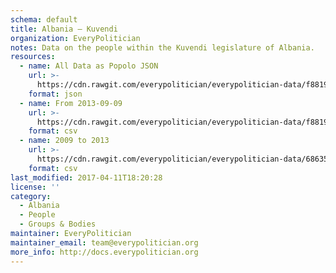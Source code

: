 ```yaml
---
schema: default
title: Albania — Kuvendi
organization: EveryPolitician
notes: Data on the people within the Kuvendi legislature of Albania.
resources:
  - name: All Data as Popolo JSON
    url: >-
      https://cdn.rawgit.com/everypolitician/everypolitician-data/f88198366398d12fcd38f377ea2e9acb7a83798f/data/Albania/Assembly/ep-popolo-v1.0.json
    format: json
  - name: From 2013-09-09
    url: >-
      https://cdn.rawgit.com/everypolitician/everypolitician-data/f88198366398d12fcd38f377ea2e9acb7a83798f/data/Albania/Assembly/term-8.csv
    format: csv
  - name: 2009 to 2013
    url: >-
      https://cdn.rawgit.com/everypolitician/everypolitician-data/6863549a8b954bb48b02c6225f304e1a52a6735f/data/Albania/Assembly/term-7.csv
    format: csv
last_modified: 2017-04-11T18:20:28
license: ''
category:
  - Albania
  - People
  - Groups & Bodies
maintainer: EveryPolitician
maintainer_email: team@everypolitician.org
more_info: http://docs.everypolitician.org
---
```


